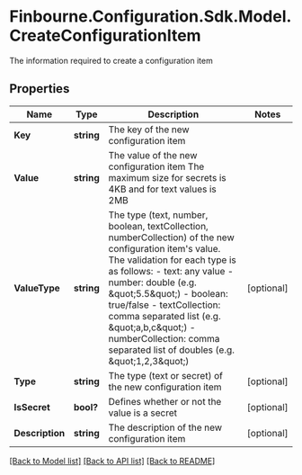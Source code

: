 # Finbourne.Configuration.Sdk.Model.CreateConfigurationItem
The information required to create a configuration item

## Properties

Name | Type | Description | Notes
------------ | ------------- | ------------- | -------------
**Key** | **string** | The key of the new configuration item | 
**Value** | **string** | The value of the new configuration item                The maximum size for secrets is 4KB and for text values is 2MB | 
**ValueType** | **string** | The type (text, number, boolean, textCollection, numberCollection) of the new configuration item&#39;s value.  The validation for each type is as follows:  - text: any value  - number: double (e.g. \&quot;5.5\&quot;)  - boolean: true/false  - textCollection: comma separated list (e.g. \&quot;a,b,c\&quot;)  - numberCollection: comma separated list of doubles (e.g. \&quot;1,2,3\&quot;) | [optional] 
**Type** | **string** | The type (text or secret) of the new configuration item | [optional] 
**IsSecret** | **bool?** | Defines whether or not the value is a secret | [optional] 
**Description** | **string** | The description of the new configuration item | [optional] 

[[Back to Model list]](../README.md#documentation-for-models) [[Back to API list]](../README.md#documentation-for-api-endpoints) [[Back to README]](../README.md)

